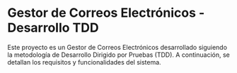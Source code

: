 # Gestor de Correos Electrónicos - Desarrollo TDD

Este proyecto es un Gestor de Correos Electrónicos desarrollado siguiendo la metodología de Desarrollo Dirigido por Pruebas (TDD). A continuación, se detallan los requisitos y funcionalidades del sistema.